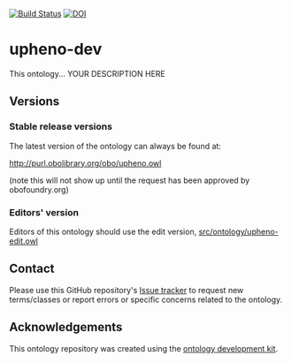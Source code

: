[![Build Status](https://travis-ci.org/obophenotype/upheno-dev.svg?branch=master)](https://travis-ci.org/obophenotype/upheno-dev)
[![DOI](https://zenodo.org/badge/13996/obophenotype/upheno-dev.svg)](https://zenodo.org/badge/latestdoi/13996/obophenotype/upheno-dev)

# upheno-dev

This ontology... YOUR DESCRIPTION HERE

## Versions

### Stable release versions

The latest version of the ontology can always be found at:

http://purl.obolibrary.org/obo/upheno.owl

(note this will not show up until the request has been approved by obofoundry.org)

### Editors' version

Editors of this ontology should use the edit version, [src/ontology/upheno-edit.owl](src/ontology/upheno-edit.owl)

## Contact

Please use this GitHub repository's [Issue tracker](https://github.com/obophenotype/upheno-dev/issues) to request new terms/classes or report errors or specific concerns related to the ontology.

## Acknowledgements

This ontology repository was created using the [ontology development kit](https://github.com/INCATools/ontology-development-kit).
